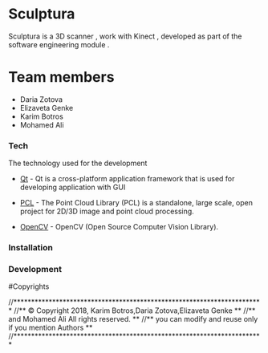 # Sculptura



Sculptura is a 3D scanner , work with Kinect ,  developed as part of the software engineering module .

# Team members  
  - Daria Zotova
  - Elizaveta Genke
  - Karim Botros
  - Mohamed Ali


### Tech

The technology used for the development

* [Qt](https://www.qt.io/) - Qt is a cross-platform application framework that is used for developing application with GUI 

* [PCL](http://pointclouds.org) - The Point Cloud Library (PCL) is a standalone, large scale, open project for 2D/3D image and point cloud processing.

* [OpenCV](https://opencv.org/) - OpenCV (Open Source Computer Vision Library).



### Installation


### Development


#Copyrights

//***********************************************************************
//** © Copyright 2018, Karim Botros,Daria Zotova,Elizaveta Genke       **
//** and Mohamed Ali All rights reserved.                              **
//** you can modify and reuse only if you mention Authors              **
//***********************************************************************
